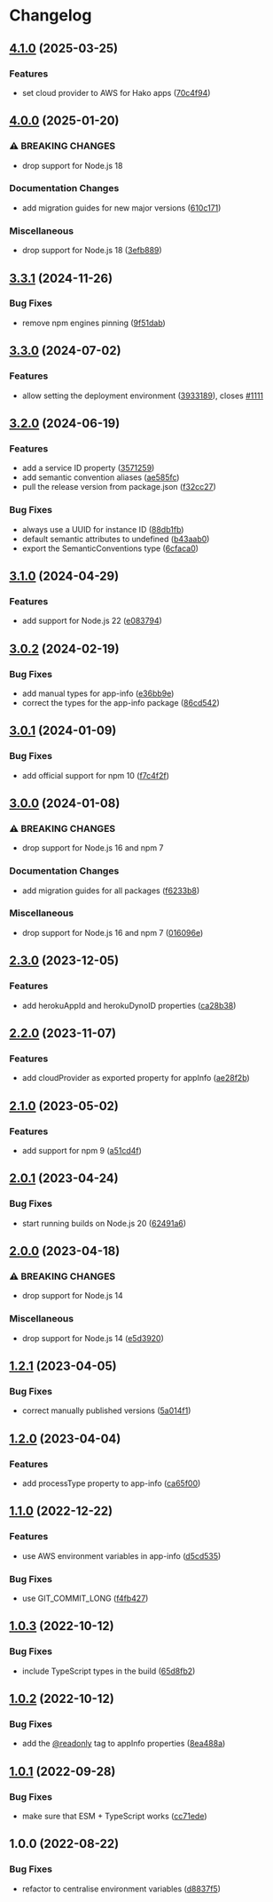# Changelog

## [4.1.0](https://github.com/Financial-Times/dotcom-reliability-kit/compare/app-info-v4.0.0...app-info-v4.1.0) (2025-03-25)


### Features

* set cloud provider to AWS for Hako apps ([70c4f94](https://github.com/Financial-Times/dotcom-reliability-kit/commit/70c4f947f83361d02cf5b6728a78fbe6d2ec4659))

## [4.0.0](https://github.com/Financial-Times/dotcom-reliability-kit/compare/app-info-v3.3.1...app-info-v4.0.0) (2025-01-20)


### ⚠ BREAKING CHANGES

* drop support for Node.js 18

### Documentation Changes

* add migration guides for new major versions ([610c171](https://github.com/Financial-Times/dotcom-reliability-kit/commit/610c17189f0564051b793a0d590a6c9721b41a53))


### Miscellaneous

* drop support for Node.js 18 ([3efb889](https://github.com/Financial-Times/dotcom-reliability-kit/commit/3efb8896bc49424d3745753e0a57b06c6ede8165))

## [3.3.1](https://github.com/Financial-Times/dotcom-reliability-kit/compare/app-info-v3.3.0...app-info-v3.3.1) (2024-11-26)


### Bug Fixes

* remove npm engines pinning ([9f51dab](https://github.com/Financial-Times/dotcom-reliability-kit/commit/9f51dab7374e05431de236445c6706dbc1fd3172))

## [3.3.0](https://github.com/Financial-Times/dotcom-reliability-kit/compare/app-info-v3.2.0...app-info-v3.3.0) (2024-07-02)


### Features

* allow setting the deployment environment ([3933189](https://github.com/Financial-Times/dotcom-reliability-kit/commit/39331898a32241630720490e62c460d399d5e5c0)), closes [#1111](https://github.com/Financial-Times/dotcom-reliability-kit/issues/1111)

## [3.2.0](https://github.com/Financial-Times/dotcom-reliability-kit/compare/app-info-v3.1.0...app-info-v3.2.0) (2024-06-19)


### Features

* add a service ID property ([3571259](https://github.com/Financial-Times/dotcom-reliability-kit/commit/35712597c7bc0582c96d34b584ca4e0944e5b626))
* add semantic convention aliases ([ae585fc](https://github.com/Financial-Times/dotcom-reliability-kit/commit/ae585fc4ff164007a149a7f4224f4d9842e0af6d))
* pull the release version from package.json ([f32cc27](https://github.com/Financial-Times/dotcom-reliability-kit/commit/f32cc27c2eb65cdfd938ec3110fc763bebec18ef))


### Bug Fixes

* always use a UUID for instance ID ([88db1fb](https://github.com/Financial-Times/dotcom-reliability-kit/commit/88db1fb255a701536beac86d1d16211168724517))
* default semantic attributes to undefined ([b43aab0](https://github.com/Financial-Times/dotcom-reliability-kit/commit/b43aab043c1db4dbac27397f435525ccfa22bb49))
* export the SemanticConventions type ([6cfaca0](https://github.com/Financial-Times/dotcom-reliability-kit/commit/6cfaca0edbf023d4577377ad59cbe908c7ae7e27))

## [3.1.0](https://github.com/Financial-Times/dotcom-reliability-kit/compare/app-info-v3.0.2...app-info-v3.1.0) (2024-04-29)


### Features

* add support for Node.js 22 ([e083794](https://github.com/Financial-Times/dotcom-reliability-kit/commit/e083794c2b4901a055de9fce483bcbab03b8e522))

## [3.0.2](https://github.com/Financial-Times/dotcom-reliability-kit/compare/app-info-v3.0.1...app-info-v3.0.2) (2024-02-19)


### Bug Fixes

* add manual types for app-info ([e36bb9e](https://github.com/Financial-Times/dotcom-reliability-kit/commit/e36bb9ee20e7a75c5301bfcceb15018242caaaf4))
* correct the types for the app-info package ([86cd542](https://github.com/Financial-Times/dotcom-reliability-kit/commit/86cd54280fdfa3482a1ca81a5474301714031f63))

## [3.0.1](https://github.com/Financial-Times/dotcom-reliability-kit/compare/app-info-v3.0.0...app-info-v3.0.1) (2024-01-09)


### Bug Fixes

* add official support for npm 10 ([f7c4f2f](https://github.com/Financial-Times/dotcom-reliability-kit/commit/f7c4f2f4c9358389be7bbcbd3609081eec2246b5))

## [3.0.0](https://github.com/Financial-Times/dotcom-reliability-kit/compare/app-info-v2.3.0...app-info-v3.0.0) (2024-01-08)


### ⚠ BREAKING CHANGES

* drop support for Node.js 16 and npm 7

### Documentation Changes

* add migration guides for all packages ([f6233b8](https://github.com/Financial-Times/dotcom-reliability-kit/commit/f6233b8ac802a32cad321e43b63420fe6fd979c0))


### Miscellaneous

* drop support for Node.js 16 and npm 7 ([016096e](https://github.com/Financial-Times/dotcom-reliability-kit/commit/016096eab022fa426159ec649a4e32c24eedd568))

## [2.3.0](https://github.com/Financial-Times/dotcom-reliability-kit/compare/app-info-v2.2.0...app-info-v2.3.0) (2023-12-05)


### Features

* add herokuAppId and herokuDynoID properties ([ca28b38](https://github.com/Financial-Times/dotcom-reliability-kit/commit/ca28b38425cfc951c2641702f4982a9d9c4c9e12))

## [2.2.0](https://github.com/Financial-Times/dotcom-reliability-kit/compare/app-info-v2.1.0...app-info-v2.2.0) (2023-11-07)


### Features

* add cloudProvider as exported property for appInfo ([ae28f2b](https://github.com/Financial-Times/dotcom-reliability-kit/commit/ae28f2bcb5c364c9eb82a5ac0fbad6dc17a65806))

## [2.1.0](https://github.com/Financial-Times/dotcom-reliability-kit/compare/app-info-v2.0.1...app-info-v2.1.0) (2023-05-02)


### Features

* add support for npm 9 ([a51cd4f](https://github.com/Financial-Times/dotcom-reliability-kit/commit/a51cd4fa717c4ec8b5057be694dc99d5459df7db))

## [2.0.1](https://github.com/Financial-Times/dotcom-reliability-kit/compare/app-info-v2.0.0...app-info-v2.0.1) (2023-04-24)


### Bug Fixes

* start running builds on Node.js 20 ([62491a6](https://github.com/Financial-Times/dotcom-reliability-kit/commit/62491a60b07dfd044a90bb4adeece33c6be00c20))

## [2.0.0](https://github.com/Financial-Times/dotcom-reliability-kit/compare/app-info-v1.2.1...app-info-v2.0.0) (2023-04-18)


### ⚠ BREAKING CHANGES

* drop support for Node.js 14

### Miscellaneous

* drop support for Node.js 14 ([e5d3920](https://github.com/Financial-Times/dotcom-reliability-kit/commit/e5d392023e23b105049d8b09403b3db7699a37a1))

## [1.2.1](https://github.com/Financial-Times/dotcom-reliability-kit/compare/app-info-v1.2.0...app-info-v1.2.1) (2023-04-05)


### Bug Fixes

* correct manually published versions ([5a014f1](https://github.com/Financial-Times/dotcom-reliability-kit/commit/5a014f1b0b6b6ad741253d1215b630d418a196eb))

## [1.2.0](https://github.com/Financial-Times/dotcom-reliability-kit/compare/app-info-v1.1.0...app-info-v1.2.0) (2023-04-04)


### Features

* add processType property to app-info ([ca65f00](https://github.com/Financial-Times/dotcom-reliability-kit/commit/ca65f00f3ae7173899989d6a178233fe9996182f))

## [1.1.0](https://github.com/Financial-Times/dotcom-reliability-kit/compare/app-info-v1.0.3...app-info-v1.1.0) (2022-12-22)


### Features

* use AWS environment variables in app-info ([d5cd535](https://github.com/Financial-Times/dotcom-reliability-kit/commit/d5cd535cdf678366ec885f99d33e01b6268db4b2))


### Bug Fixes

* use GIT_COMMIT_LONG ([f4fb427](https://github.com/Financial-Times/dotcom-reliability-kit/commit/f4fb427b50302ae6d25b800d9688a4c6013f5752))

## [1.0.3](https://github.com/Financial-Times/dotcom-reliability-kit/compare/app-info-v1.0.2...app-info-v1.0.3) (2022-10-12)


### Bug Fixes

* include TypeScript types in the build ([65d8fb2](https://github.com/Financial-Times/dotcom-reliability-kit/commit/65d8fb29f0a4e469a2d766ae2f92a67b221c1436))

## [1.0.2](https://github.com/Financial-Times/dotcom-reliability-kit/compare/app-info-v1.0.1...app-info-v1.0.2) (2022-10-12)


### Bug Fixes

* add the [@readonly](https://github.com/readonly) tag to appInfo properties ([8ea488a](https://github.com/Financial-Times/dotcom-reliability-kit/commit/8ea488afa3e8a6a5e9c78adc194e1b226409d6f1))

## [1.0.1](https://github.com/Financial-Times/dotcom-reliability-kit/compare/app-info-v1.0.0...app-info-v1.0.1) (2022-09-28)


### Bug Fixes

* make sure that ESM + TypeScript works ([cc71ede](https://github.com/Financial-Times/dotcom-reliability-kit/commit/cc71eded6475d73b05771603df0946258600f50e))

## 1.0.0 (2022-08-22)


### Bug Fixes

* refactor to centralise environment variables ([d8837f5](https://github.com/Financial-Times/dotcom-reliability-kit/commit/d8837f57289266438f9e23e3adbaf60a0018bb08))
